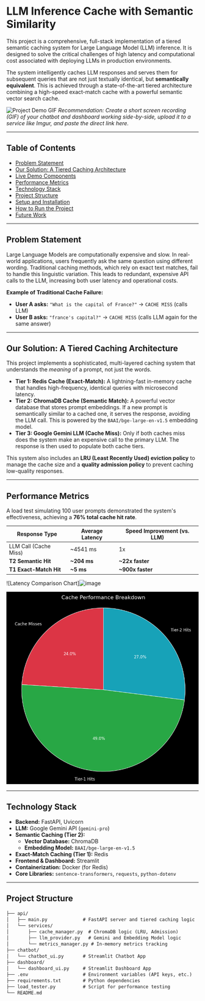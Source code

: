 # LLM Inference Cache with Semantic Similarity

This project is a comprehensive, full-stack implementation of a tiered semantic caching system for Large Language Model (LLM) inference. It is designed to solve the critical challenges of high latency and computational cost associated with deploying LLMs in production environments.

The system intelligently caches LLM responses and serves them for subsequent queries that are not just textually identical, but **semantically equivalent**. This is achieved through a state-of-the-art tiered architecture combining a high-speed exact-match cache with a powerful semantic vector search cache.

![Project Demo GIF](https://i.imgur.com/your-demo.gif)
_Recommendation: Create a short screen recording (GIF) of your chatbot and dashboard working side-by-side, upload it to a service like Imgur, and paste the direct link here._

---

## Table of Contents
- [Problem Statement](#problem-statement)
- [Our Solution: A Tiered Caching Architecture](#our-solution-a-tiered-caching-architecture)
- [Live Demo Components](#live-demo-components)
- [Performance Metrics](#performance-metrics)
- [Technology Stack](#technology-stack)
- [Project Structure](#project-structure)
- [Setup and Installation](#setup-and-installation)
- [How to Run the Project](#how-to-run-the-project)
- [Future Work](#future-work)

---

## Problem Statement

Large Language Models are computationally expensive and slow. In real-world applications, users frequently ask the same question using different wording. Traditional caching methods, which rely on exact text matches, fail to handle this linguistic variation. This leads to redundant, expensive API calls to the LLM, increasing both user latency and operational costs.

**Example of Traditional Cache Failure:**
- **User A asks:** `"What is the capital of France?"` -> `CACHE MISS` (calls LLM)
- **User B asks:** `"france's capital?"` -> `CACHE MISS` (calls LLM again for the same answer)

---

## Our Solution: A Tiered Caching Architecture

This project implements a sophisticated, multi-layered caching system that understands the *meaning* of a prompt, not just the words.

- **Tier 1: Redis Cache (Exact-Match):** A lightning-fast in-memory cache that handles high-frequency, identical queries with microsecond latency.
- **Tier 2: ChromaDB Cache (Semantic Match):** A powerful vector database that stores prompt embeddings. If a new prompt is semantically similar to a cached one, it serves the response, avoiding the LLM call. This is powered by the `BAAI/bge-large-en-v1.5` embedding model.
- **Tier 3: Google Gemini LLM (Cache Miss):** Only if both caches miss does the system make an expensive call to the primary LLM. The response is then used to populate both cache tiers.

This system also includes an **LRU (Least Recently Used) eviction policy** to manage the cache size and a **quality admission policy** to prevent caching low-quality responses.

---

## Performance Metrics

A load test simulating 100 user prompts demonstrated the system's effectiveness, achieving a **76% total cache hit rate**.

| Response Type          | Average Latency | Speed Improvement (vs. LLM) |
| ---------------------- | --------------- | --------------------------- |
| LLM Call (Cache Miss)  | ~4541 ms        | 1x                          |
| **T2 Semantic Hit**    | **~204 ms**     | **~22x faster**             |
| **T1 Exact-Match Hit** | **~5 ms**       | **~900x faster**            |

![Latency Comparison Chart]<img width="977" height="579" alt="image" src="https://github.com/user-attachments/assets/cccad68f-e388-4e0d-b11c-c7650e417bbb" />

![Performance Breakdown Chart](chart_performance_breakdown.png)

---

## Technology Stack

- **Backend:** FastAPI, Uvicorn
- **LLM:** Google Gemini API (`gemini-pro`)
- **Semantic Caching (Tier 2):**
  - **Vector Database:** ChromaDB
  - **Embedding Model:** `BAAI/bge-large-en-v1.5`
- **Exact-Match Caching (Tier 1):** Redis
- **Frontend & Dashboard:** Streamlit
- **Containerization:** Docker (for Redis)
- **Core Libraries:** `sentence-transformers`, `requests`, `python-dotenv`

---

## Project Structure
```llm-semantic-cache/
├── api/
│   ├── main.py             # FastAPI server and tiered caching logic
│   └── services/
│       ├── cache_manager.py  # ChromaDB logic (LRU, Admission)
│       ├── llm_provider.py   # Gemini and Embedding Model logic
│       └── metrics_manager.py # In-memory metrics tracking
├── chatbot/
│   └── chatbot_ui.py       # Streamlit Chatbot App
├── dashboard/
│   └── dashboard_ui.py     # Streamlit Dashboard App
├── .env                    # Environment variables (API keys, etc.)
├── requirements.txt        # Python dependencies
├── load_tester.py          # Script for performance testing
└── README.md
